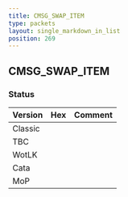 ```yaml
---
title: CMSG_SWAP_ITEM
type: packets
layout: single_markdown_in_list
position: 269
---
```


## CMSG_SWAP_ITEM

### Status

Version | Hex | Comment
---------- | ---------- | ---------- 
Classic |  |  
TBC |  |  
WotLK |  |  
Cata |  |  
MoP |  |  